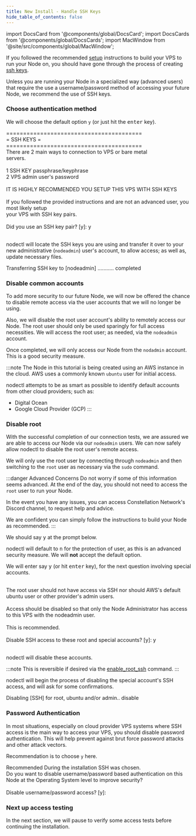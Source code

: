```yaml
---
title: New Install - Handle SSH Keys
hide_table_of_contents: false
---
```

<intro-end />

import DocsCard from '@components/global/DocsCard';
import DocsCards from '@components/global/DocsCards';
import MacWindow from '@site/src/components/global/MacWindow';

<head>
  <title>MainNet 2.0 Automation with nodectl</title>
  <meta
    name="description"
    content="nodectl installation of new Node"
  />
</head>

If you followed the recommended [setup](/validate/) instructions to build your VPS to run your Node on, you should have gone through the process of creating [ssh keys](/validate/validator/ssh-keys).

Unless you are running your Node in a specialized way (advanced users) that require the use a username/password method of accessing your future Node, we recommend the use of SSH keys.  

### Choose authentication method

We will choose the default option `y` (or just hit the <kbd>enter</kbd> key).

<MacWindow>
  ========================================<br /> 
  =                SSH KEYS              =<br /> 
  ========================================<br /> 
  There are 2 main ways to connection to VPS or bare metal<br /> 
  servers.<br /> 
<br /> 
  1 SSH KEY passphrase/keyphrase<br /> 
  2 VPS admin user's password<br /> 
<br /> 
  IT IS HIGHLY RECOMMENDED YOU SETUP THIS VPS WITH SSH KEYS<br /> 
<br /> 
  If you followed the provided instructions and are not an advanced user, you most likely setup<br /> 
  your VPS with SSH key pairs.<br /> 
<br /> 
  Did you use an SSH key pair? [y]: y<br />  
<br /> 
</MacWindow>

nodectl will locate the SSH keys you are using and transfer it over to your new administrative (`nodeadmin`) user's account, to allow access; as well as, update necessary files.

<MacWindow>
Transferring SSH key to [nodeadmin] ........... completed    <br /> 
</MacWindow>

### Disable common accounts

To add more security to our future Node, we will now be offered the chance to disable remote access via the user accounts that we will no longer be using.

Also, we will disable the root user account's ability to remotely access our Node.  The root user should only be used sparingly for full access necessities.  We will access the root user; as needed, via the `nodeadmin` account.

Once completed, we will only access our Node from the `nodadmin` account.  This is a good security measure.

:::note 
The Node in this tutorial is being created using an AWS instance in the cloud.  AWS uses a commonly known `ubuntu` user for initial access. 

nodectl attempts to be as smart as possible to identify default accounts from other cloud providers; such as:
 
 - Digital Ocean
 - Google Cloud Provider (GCP)
:::

### Disable root

With the successful completion of our connection tests, we are assured we are able to access our Node via our `nodeadmin` users.  We can now safely allow nodectl to disable the root user's remote access.  

We will only use the root user by connecting through `nodeadmin` and then switching to the `root` user as necessary via the `sudo` command.

:::danger Advanced Concerns
Do not worry if some of this information seems advanced.  At the end of the day, you should not need to access the `root` user to run your Node.  

In the event you have any issues, you can access Constellation Network's Discord channel, to request help and advice.

We are confident you can simply follow the instructions to build your Node as recommended.
:::

We should say <kbd>y</kbd> at the prompt below.

nodectl will default to <kbd>n</kbd> for the protection of user, as this is an advanced security measure. We will **not** accept the default option.

We will enter say <kbd>y</kbd> (or hit <kbd>enter</kbd> key), for the next question involving special accounts.

<MacWindow>
  <br />  
  The root user should not have access via SSH nor should AWS's default
  ubuntu user or other provider's admin users.<br />  
<br />  
  Access should be disabled so that only the Node
  Administrator has access to this VPS with the nodeadmin user.<br />  
<br /> 
  This is recommended.<br /> 
<br /> 
  Disable SSH access to these root and special accounts? [y]: y<br /> 
<br />  
</MacWindow>

nodectl will disable these accounts.  

:::note
This is reversible if desired via the [enable_root_ssh](/validate/automated/nodectlCommands#enable_root_ssh) command.
:::

nodectl will begin the process of disabling the special account's SSH access, and will ask for some confirmations.  

<MacWindow>
Disabling [SSH] for root, ubuntu and/or admin.. disable<br />
</MacWindow>

### Password Authentication

In most situations, especially on cloud provider VPS systems where SSH access is the main way to access your VPS, you should disable password authentication.  This will help prevent against brut force password attacks and other attack vectors.

Recommendation is to choose `y` here.

<MacWindow>
Recommended  During the installation SSH was chosen.<br />
Do you want to disable username/password based authentication on this Node at the Operating System level to improve security?<br />
<br />
Disable username/password access? [y]:<br />
</MacWindow>

### Next up access testing

In the next section, we will pause to verify some access tests before continuing the installation.